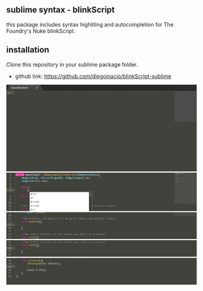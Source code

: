 ## sublime syntax - blinkScript
this package includes syntax highliting and autocompletion for The Foundry's Nuke blinkScript.

## installation
Clone this repository in your sublime package folder.
- github link: https://github.com/diegoinacio/blinkScript-sublime

![blinkScrip syntax](/sourceimages/gif01.gif "kernel snippet")
![blinkScrip syntax](/sourceimages/gif02.gif "reserved words")
![blinkScrip syntax](/sourceimages/gif03.gif "define param")
![blinkScrip syntax](/sourceimages/gif04.gif "init process")
![blinkScrip syntax](/sourceimages/gif05.gif "for snippet")